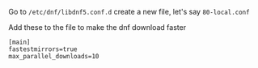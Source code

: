 
Go to `/etc/dnf/libdnf5.conf.d` create a new file, let's say `80-local.conf`

Add these to the file to make the dnf download faster
```
[main]
fastestmirrors=true
max_parallel_downloads=10
```
